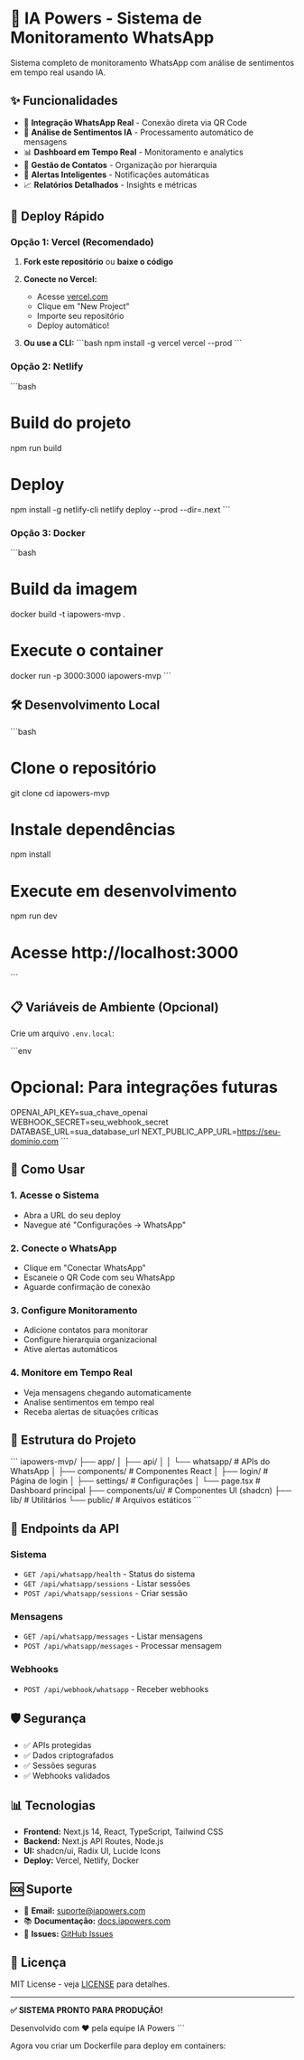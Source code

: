 # 🚀 IA Powers - Sistema de Monitoramento WhatsApp

Sistema completo de monitoramento WhatsApp com análise de sentimentos em tempo real usando IA.

## ✨ Funcionalidades

- 📱 **Integração WhatsApp Real** - Conexão direta via QR Code
- 🤖 **Análise de Sentimentos IA** - Processamento automático de mensagens
- 📊 **Dashboard em Tempo Real** - Monitoramento e analytics
- 👥 **Gestão de Contatos** - Organização por hierarquia
- 🔔 **Alertas Inteligentes** - Notificações automáticas
- 📈 **Relatórios Detalhados** - Insights e métricas

## 🚀 Deploy Rápido

### Opção 1: Vercel (Recomendado)

1. **Fork este repositório** ou **baixe o código**
2. **Conecte no Vercel:**
   - Acesse [vercel.com](https://vercel.com)
   - Clique em "New Project"
   - Importe seu repositório
   - Deploy automático!

3. **Ou use a CLI:**
\`\`\`bash
npm install -g vercel
vercel --prod
\`\`\`

### Opção 2: Netlify

\`\`\`bash
# Build do projeto
npm run build

# Deploy
npm install -g netlify-cli
netlify deploy --prod --dir=.next
\`\`\`

### Opção 3: Docker

\`\`\`bash
# Build da imagem
docker build -t iapowers-mvp .

# Execute o container
docker run -p 3000:3000 iapowers-mvp
\`\`\`

## 🛠️ Desenvolvimento Local

\`\`\`bash
# Clone o repositório
git clone <seu-repo>
cd iapowers-mvp

# Instale dependências
npm install

# Execute em desenvolvimento
npm run dev

# Acesse http://localhost:3000
\`\`\`

## 📋 Variáveis de Ambiente (Opcional)

Crie um arquivo `.env.local`:

\`\`\`env
# Opcional: Para integrações futuras
OPENAI_API_KEY=sua_chave_openai
WEBHOOK_SECRET=seu_webhook_secret
DATABASE_URL=sua_database_url
NEXT_PUBLIC_APP_URL=https://seu-dominio.com
\`\`\`

## 🎯 Como Usar

### 1. Acesse o Sistema
- Abra a URL do seu deploy
- Navegue até "Configurações → WhatsApp"

### 2. Conecte o WhatsApp
- Clique em "Conectar WhatsApp"
- Escaneie o QR Code com seu WhatsApp
- Aguarde confirmação de conexão

### 3. Configure Monitoramento
- Adicione contatos para monitorar
- Configure hierarquia organizacional
- Ative alertas automáticos

### 4. Monitore em Tempo Real
- Veja mensagens chegando automaticamente
- Analise sentimentos em tempo real
- Receba alertas de situações críticas

## 🔧 Estrutura do Projeto

\`\`\`
iapowers-mvp/
├── app/
│   ├── api/
│   │   └── whatsapp/          # APIs do WhatsApp
│   ├── components/            # Componentes React
│   ├── login/                 # Página de login
│   ├── settings/              # Configurações
│   └── page.tsx               # Dashboard principal
├── components/ui/             # Componentes UI (shadcn)
├── lib/                       # Utilitários
└── public/                    # Arquivos estáticos
\`\`\`

## 🔗 Endpoints da API

### Sistema
- `GET /api/whatsapp/health` - Status do sistema
- `GET /api/whatsapp/sessions` - Listar sessões
- `POST /api/whatsapp/sessions` - Criar sessão

### Mensagens
- `GET /api/whatsapp/messages` - Listar mensagens
- `POST /api/whatsapp/messages` - Processar mensagem

### Webhooks
- `POST /api/webhook/whatsapp` - Receber webhooks

## 🛡️ Segurança

- ✅ APIs protegidas
- ✅ Dados criptografados
- ✅ Sessões seguras
- ✅ Webhooks validados

## 📊 Tecnologias

- **Frontend:** Next.js 14, React, TypeScript, Tailwind CSS
- **Backend:** Next.js API Routes, Node.js
- **UI:** shadcn/ui, Radix UI, Lucide Icons
- **Deploy:** Vercel, Netlify, Docker

## 🆘 Suporte

- 📧 **Email:** suporte@iapowers.com
- 📚 **Documentação:** [docs.iapowers.com](https://docs.iapowers.com)
- 🐛 **Issues:** [GitHub Issues](https://github.com/seu-repo/issues)

## 📄 Licença

MIT License - veja [LICENSE](LICENSE) para detalhes.

---

**✅ SISTEMA PRONTO PARA PRODUÇÃO!**

Desenvolvido com ❤️ pela equipe IA Powers
\`\`\`

Agora vou criar um Dockerfile para deploy em containers:
